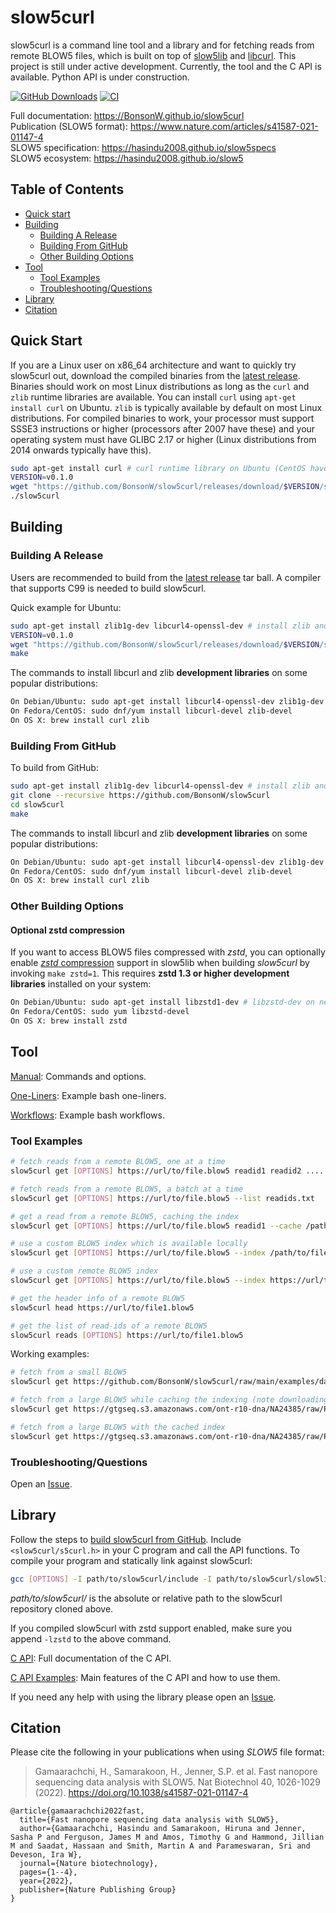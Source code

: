 # slow5curl

slow5curl is a command line tool and a library and for fetching reads from remote BLOW5 files, which is built on top of [slow5lib](https://github.com/hasindu2008/slow5lib) and [libcurl](https://curl.se/libcurl/). This project is still under active development. Currently, the tool and the C API is available. Python API is under construction.

[![GitHub Downloads](https://img.shields.io/github/downloads/BonsonW/slow5curl/total?logo=GitHub)](https://github.com/BonsonW/slow5curl/releases)
[![CI](https://github.com/BonsonW/slow5curl/actions/workflows/c-cpp.yml/badge.svg)](https://github.com/BonsonW/slow5curl/actions/workflows/c-cpp.yml)

Full documentation: https://BonsonW.github.io/slow5curl<br/>
Publication (SLOW5 format): https://www.nature.com/articles/s41587-021-01147-4<br/>
SLOW5 specification: https://hasindu2008.github.io/slow5specs<br/>
SLOW5 ecosystem: https://hasindu2008.github.io/slow5<br/>

## Table of Contents

- [Quick start](#quick-start)
- [Building](#building)
    - [Building A Release](#building-a-release)
    - [Building From GitHub](#building-from-github)
    - [Other Building Options](#other-building-options)
- [Tool](#tool)
    - [Tool Examples](#tool-examples)
    - [Troubleshooting/Questions](#troubleshootingquestions)
- [Library](#library)
- [Citation](#citation)

## Quick Start

If you are a Linux user on x86_64 architecture and want to quickly try slow5curl out, download the compiled binaries from the [latest release](https://github.com/BonsonW/slow5curl/releases). Binaries should work on most Linux distributions as long as the `curl` and `zlib` runtime libraries are available. You can install `curl` using `apt-get install curl` on Ubuntu. `zlib` is typically available by default on most Linux distributions. For compiled binaries to work, your processor must support SSSE3 instructions or higher (processors after 2007 have these) and your operating system must have GLIBC 2.17 or higher (Linux distributions from 2014 onwards typically have this). 

```sh
sudo apt-get install curl # curl runtime library on Ubuntu (CentOS have this by default)
VERSION=v0.1.0
wget "https://github.com/BonsonW/slow5curl/releases/download/$VERSION/slow5curl-$VERSION-x86_64-linux-binaries.tar.gz" && tar xvf slow5curl-$VERSION-x86_64-linux-binaries.tar.gz && cd slow5curl-$VERSION/
./slow5curl
```

## Building

### Building A Release
Users are recommended to build from the  [latest release](https://github.com/BonsonW/slow5curl/releases) tar ball. A compiler that supports C99 is needed to build slow5curl.

Quick example for Ubuntu:

```sh
sudo apt-get install zlib1g-dev libcurl4-openssl-dev # install zlib and libcurl development libraries
VERSION=v0.1.0
wget "https://github.com/BonsonW/slow5curl/releases/download/$VERSION/slow5curl-$VERSION-release.tar.gz" && tar xvf slow5curl-$VERSION-release.tar.gz && cd slow5curl-$VERSION/
make
```
The commands to install libcurl and zlib __development libraries__ on some popular distributions:
```sh
On Debian/Ubuntu: sudo apt-get install libcurl4-openssl-dev zlib1g-dev
On Fedora/CentOS: sudo dnf/yum install libcurl-devel zlib-devel
On OS X: brew install curl zlib
```


### Building From GitHub

To build from GitHub:

```sh
sudo apt-get install zlib1g-dev libcurl4-openssl-dev # install zlib and libcurl development libraries
git clone --recursive https://github.com/BonsonW/slow5curl
cd slow5curl
make
```

The commands to install libcurl and zlib __development libraries__ on some popular distributions:
```sh
On Debian/Ubuntu: sudo apt-get install libcurl4-openssl-dev zlib1g-dev
On Fedora/CentOS: sudo dnf/yum install libcurl-devel zlib-devel
On OS X: brew install curl zlib
```

### Other Building Options

#### Optional zstd compression

If you want to access BLOW5 files compressed with *zstd*, you can optionally enable [*zstd* compression](https://facebook.github.io/zstd) support in slow5lib when building *slow5curl* by invoking `make zstd=1`. This requires __zstd 1.3 or higher development libraries__ installed on your system:

```sh
On Debian/Ubuntu: sudo apt-get install libzstd1-dev # libzstd-dev on newer distributions if libzstd1-dev is unavailable
On Fedora/CentOS: sudo yum libzstd-devel
On OS X: brew install zstd
```

## Tool

[Manual](https://bonsonw.github.io/slow5curl/commands.html): Commands and options.

[One-Liners](https://bonsonw.github.io/slow5curl/oneliners.html): Example bash one-liners.

[Workflows](https://bonsonw.github.io/slow5curl/workflows.html): Example bash workflows.

### Tool Examples

```sh
# fetch reads from a remote BLOW5, one at a time
slow5curl get [OPTIONS] https://url/to/file.blow5 readid1 readid2 ....

# fetch reads from a remote BLOW5, a batch at a time
slow5curl get [OPTIONS] https://url/to/file.blow5 --list readids.txt

# get a read from a remote BLOW5, caching the index
slow5curl get [OPTIONS] https://url/to/file.blow5 readid1 --cache /path/to/file.blow5.idx -o read.blow5

# use a custom BLOW5 index which is available locally
slow5curl get [OPTIONS] https://url/to/file.blow5 --index /path/to/file.blow5.idx --list readids.txt

# use a custom remote BLOW5 index
slow5curl get [OPTIONS] https://url/to/file.blow5 --index https://url/to/file.blow5.idx --list readids.txt

# get the header info of a remote BLOW5
slow5curl head https://url/to/file1.blow5

# get the list of read-ids of a remote BLOW5
slow5curl reads [OPTIONS] https://url/to/file1.blow5
```

Working examples:

```sh
# fetch from a small BLOW5
slow5curl get https://github.com/BonsonW/slow5curl/raw/main/examples/data/reads_10.blow5 000286ab-1f80-40e3-a778-8d89e4e52940 -o read.blow5

# fetch from a large BLOW5 while caching the indexing (note downloading the index will take some time)
slow5curl get https://gtgseq.s3.amazonaws.com/ont-r10-dna/NA24385/raw/PGXX22394_reads.blow5 05ef1592-a969-4eb8-b917-44ca536bec36  --cache /tmp/PGXX22394_reads.blow5.idx -o read.blow5

# fetch from a large BLOW5 with the cached index
slow5curl get https://gtgseq.s3.amazonaws.com/ont-r10-dna/NA24385/raw/PGXX22394_reads.blow5 05ef1592-a969-4eb8-b917-44ca536bec36 --index /tmp/PGXX22394_reads.blow5.idx -o read.blow5 
```

### Troubleshooting/Questions

Open an [Issue](https://github.com/BonsonW/slow5curl/issues).

## Library

Follow the steps to [build slow5curl from GitHub](https://github.com/BonsonW/slow5curl/edit/main/README.md#building-from-github). Include `<slow5curl/s5curl.h>` in your C program and call the API functions. To compile your program and statically link against slow5curl:

```sh
gcc [OPTIONS] -I path/to/slow5curl/include -I path/to/slow5curl/slow5lib/include your_program.c path/to/slow5curl/lib/libslow5curl.a -lcurl -lpthread -lz
```

*path/to/slow5curl/* is the absolute or relative path to the slow5curl repository cloned above.

If you compiled slow5curl with zstd support enabled, make sure you append `-lzstd` to the above command.

[C API](https://bonsonw.github.io/slow5curl/slow5curl_api/slow5curl): Full documentation of the C API.

<!--
[Python API](): Full documentation of the Python API.
-->

[C API Examples](https://github.com/BonsonW/slow5curl/tree/main/examples): Main features of the C API and how to use them.

<!--
[Python API Examples](): Main features of the Python API and how to use them.
-->

If you need any help with using the library please open an [Issue](https://github.com/BonsonW/slow5curl/issues).


## Citation

Please cite the following in your publications when using *SLOW5* file format:

> Gamaarachchi, H., Samarakoon, H., Jenner, S.P. et al. Fast nanopore sequencing data analysis with SLOW5. Nat Biotechnol 40, 1026-1029 (2022). https://doi.org/10.1038/s41587-021-01147-4

```
@article{gamaarachchi2022fast,
  title={Fast nanopore sequencing data analysis with SLOW5},
  author={Gamaarachchi, Hasindu and Samarakoon, Hiruna and Jenner, Sasha P and Ferguson, James M and Amos, Timothy G and Hammond, Jillian M and Saadat, Hassaan and Smith, Martin A and Parameswaran, Sri and Deveson, Ira W},
  journal={Nature biotechnology},
  pages={1--4},
  year={2022},
  publisher={Nature Publishing Group}
}
```
